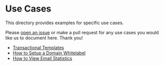 # Use Cases
 
This directory provides examples for specific use cases.
 
Please [open an issue](https://github.com/sendgrid/sendgrid-ruby/issues) or make a pull request for any use cases you would like us to document here. Thank you!

* [Transactional Templates](transactional-templates.md)
* [How to Setup a Domain Whitelabel](domain-whitelabel.md)
* [How to View Email Statistics](email-statistics.md)
